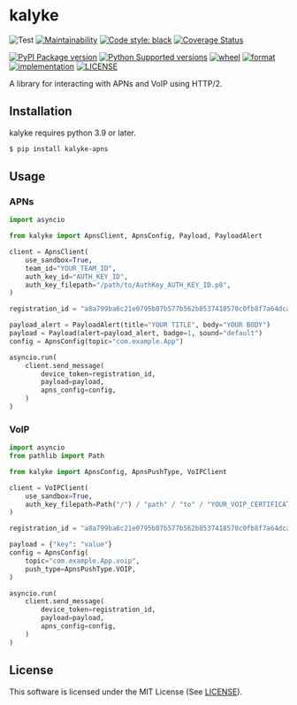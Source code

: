 # kalyke

![Test](https://github.com/nnsnodnb/kalyke/workflows/Test/badge.svg)
[![Maintainability](https://api.codeclimate.com/v1/badges/fb85bcf746e1f4025afa/maintainability)](https://codeclimate.com/github/nnsnodnb/kalyke/maintainability)
[![Code style: black](https://img.shields.io/badge/code%20style-black-000000.svg)](https://github.com/psf/black)
[![Coverage Status](https://coveralls.io/repos/github/nnsnodnb/kalyke/badge.svg?branch=main)](https://coveralls.io/github/nnsnodnb/kalyke?branch=main)

[![PyPI Package version](https://badge.fury.io/py/kalyke-apns.svg)](https://pypi.org/project/kalyke-apns)
[![Python Supported versions](https://img.shields.io/pypi/pyversions/kalyke-apns.svg)](https://pypi.org/project/kalyke-apns)
[![wheel](https://img.shields.io/pypi/wheel/kalyke-apns.svg)](https://pypi.org/project/kalyke-apns)
[![format](https://img.shields.io/pypi/format/kalyke-apns.svg)](https://pypi.org/project/kalyke-apns)
[![implementation](https://img.shields.io/pypi/implementation/kalyke-apns.svg)](https://pypi.org/project/kalyke-apns)
[![LICENSE](https://img.shields.io/pypi/l/kalyke-apns.svg)](https://pypi.org/project/kalyke-apns)

A library for interacting with APNs and VoIP using HTTP/2.

## Installation

kalyke requires python 3.9 or later.

```bash
$ pip install kalyke-apns
```

## Usage

### APNs

```python
import asyncio

from kalyke import ApnsClient, ApnsConfig, Payload, PayloadAlert

client = ApnsClient(
    use_sandbox=True,
    team_id="YOUR_TEAM_ID",
    auth_key_id="AUTH_KEY_ID",
    auth_key_filepath="/path/to/AuthKey_AUTH_KEY_ID.p8",
)

registration_id = "a8a799ba6c21e0795b07b577b562b8537418570c0fb8f7a64dca5a86a5a3b500"

payload_alert = PayloadAlert(title="YOUR TITLE", body="YOUR BODY")
payload = Payload(alert=payload_alert, badge=1, sound="default")
config = ApnsConfig(topic="com.example.App")

asyncio.run(
    client.send_message(
        device_token=registration_id,
        payload=payload,
        apns_config=config,
    )
)
```

### VoIP

```python
import asyncio
from pathlib import Path

from kalyke import ApnsConfig, ApnsPushType, VoIPClient

client = VoIPClient(
    use_sandbox=True,
    auth_key_filepath=Path("/") / "path" / "to" / "YOUR_VOIP_CERTIFICATE.pem",
)

registration_id = "a8a799ba6c21e0795b07b577b562b8537418570c0fb8f7a64dca5a86a5a3b500"

payload = {"key": "value"}
config = ApnsConfig(
    topic="com.example.App.voip",
    push_type=ApnsPushType.VOIP,
)

asyncio.run(
    client.send_message(
        device_token=registration_id,
        payload=payload,
        apns_config=config,
    )
)
```

## License

This software is licensed under the MIT License (See [LICENSE](LICENSE)).
